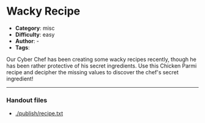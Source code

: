 Wacky Recipe
======================

- **Category**: misc
- **Difficulty**: easy
- **Author**: -
- **Tags**: 

Our Cyber Chef has been creating some wacky recipes recently, though he has been rather protective of his secret ingredients.
Use this Chicken Parmi recipe and decipher the missing values to discover the chef's secret ingredient!

---

### Handout files

- [./publish/recipe.txt](./publish/recipe.txt)
